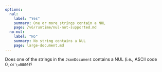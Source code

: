 ```yaml
---
options:
  nul:
    label: "Yes"
    summary: One or more strings contain a NUL
    page: /v6/runtime/nul-not-supported.md
  no-nul:
    label: "No"
    summary: No string contains a NUL
    page: large-document.md
---
```


Does one of the strings in the `JsonDocument` contains a NUL (i.e.,  ASCII code 0, or `\u0000`)?

